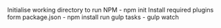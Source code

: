 Initialise working directory to run NPM - npm init
Install required plugins form package.json - npm install
run gulp tasks - gulp watch